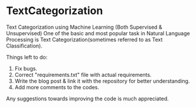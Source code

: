 # TextCategorization
Text Categorization using Machine Learning (Both  Supervised &amp; Unsupervised) One of the basic and most popular task in Natural Language Processing is Text Categorization(sometimes referred to as Text Classification). 

Things left to do:
1. Fix bugs.
2. Correct "requirements.txt" file with actual requirements.
3. Write the blog post & link it with the repository for better understanding.
4. Add more comments to the codes.


Any suggestions towards improving the code is much appreciated.
